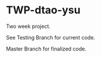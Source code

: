 # TWP-dtao-ysu
Two week project.

See Testing Branch for current code.

Master Branch for finalized code.
